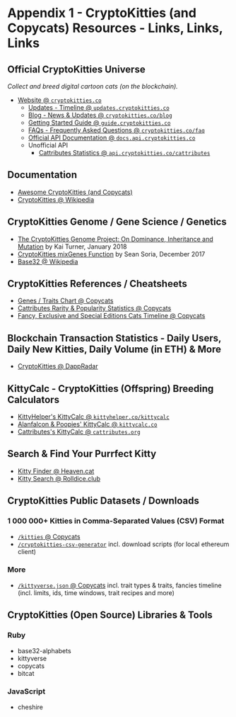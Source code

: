 # Appendix 1 - CryptoKitties (and Copycats) Resources - Links, Links, Links


## Official CryptoKitties Universe

_Collect and breed digital cartoon cats (on the blockchain)._

- [Website @ `cryptokitties.co`](https://www.cryptokitties.co) 
  - [Updates - Timeline @ `updates.cryptokitties.co`](https://updates.cryptokitties.co)
  - [Blog - News & Updates @ `cryptokitties.co/blog`](https://www.cryptokitties.co/blog)
  - [Getting Started Guide @ `guide.cryptokitties.co`](https://guide.cryptokitties.co)
  - [FAQs - Frequently Asked Questions @ `cryptokitties.co/faq`](https://www.cryptokitties.co/faq)
  - [Official API Documentation @ `docs.api.cryptokitties.co`](https://docs.api.cryptokitties.co)
  - Unofficial API
    - [Cattributes Statistics @ `api.cryptokitties.co/cattributes`](https://api.cryptokitties.co/cattributes)


## Documentation

- [Awesome CryptoKitties (and Copycats)](https://github.com/cryptocopycats/awesome-cryptokitties)
- [CryptoKitties @ Wikipedia](https://en.wikipedia.org/wiki/CryptoKitties)


## CryptoKitties Genome / Gene Science / Genetics

- [The CryptoKitties Genome Project: On Dominance, Inheritance and Mutation](https://medium.com/@kaigani/the-cryptokitties-genome-project-on-dominance-inheritance-and-mutation-b73059dcd0a4) by Kai Turner, January 2018
- [CryptoKitties mixGenes Function](https://medium.com/@sean.soria/cryptokitties-mixgenes-function-69207883fc80) by Sean Soria, December 2017
- [Base32 @ Wikipedia](https://en.wikipedia.org/wiki/Base32)


## CryptoKitties References / Cheatsheets

- [Genes / Traits Chart @ Copycats](https://github.com/cryptocopycats/kittyverse/blob/master/GENES.md)
- [Cattributes Rarity & Popularity Statistics @ Copycats](https://github.com/cryptocopycats/copycats/blob/master/updates/CATTRIBUTES.md)
- [Fancy, Exclusive and Special Editions Cats Timeline @ Copycats](https://github.com/cryptocopycats/kittyverse/blob/master/updates/FANCIES.md)


## Blockchain Transaction Statistics - Daily Users, Daily New Kitties, Daily Volume (in ETH) & More

- [CryptoKitties @ DappRadar](https://dappradar.com/app/3/cryptokitties)

<!--
- CryptoKitties @ ??
-->

## KittyCalc - CryptoKitties (Offspring) Breeding Calculators

- [KittyHelper's KittyCalc @ `kittyhelper.co/kittycalc`](https://kittyhelper.co/kittycalc)
- [Alanfalcon & Poopies' KittyCalc @ `kittycalc.co`](https://kittycalc.co)
- [Cattributes's KittyCalc @ `cattributes.org`](https://cattributes.org)


## Search & Find Your Purrfect Kitty

- [Kitty Finder @ Heaven.cat](https://heaven.cat/find)
- [Kitty Search @ Rolldice.club](http://www.rolldice.club/cryptokitties/wkt_klist.php)



## CryptoKitties Public Datasets / Downloads

### 1 000 000+ Kitties in Comma-Separated Values (CSV) Format

- [`/kitties` @ Copycats](https://github.com/cryptocopycats/kitties)
- [`/cryptokitties-csv-generator`](https://github.com/brianmcmichael/cryptokitties-csv-generator) incl. download scripts (for local ethereum client)


### More

- [`/kittyverse.json` @ Copycats](https://github.com/cryptocopycats/kittyverse.json) incl. trait types & traits, fancies timeline (incl. limits, ids, time windows, trait recipes and more)



## CryptoKitties (Open Source) Libraries & Tools

### Ruby

- base32-alphabets
- kittyverse
- copycats
- bitcat

### JavaScript

- cheshire
